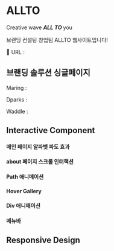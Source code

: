 # ALLTO
<p>Creative wave <strong><em>ALL TO </em></strong>you</p> <p>브랜딩 컨설팅 창업팀 ALLTO 웹사이트입니다!</p>

🔗 URL : 

## 브랜딩 솔루션 싱글페이지
<p>Maring : </p>
<p>Dparks : </p>
<p>Waddle : </p>

## Interactive Component
#### 메인 페이지 알파벳 파도 효과

#### about 페이지 스크롤 인터랙션

#### Path 애니메이션 

#### Hover Gallery

#### Div 애니매이션

#### 메뉴바

## Responsive Design
